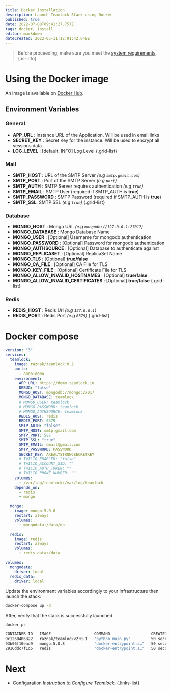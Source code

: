 ```yaml
---
title: Docker Installation
description: Launch Teamlock Stack using Docker
published: true
date: 2022-07-08T09:41:27.757Z
tags: docker, install
editor: markdown
dateCreated: 2022-05-11T12:01:42.649Z
---
```


> Before proceeding, make sure you meet the [system requirements](/install/requirements).
{.is-info}

# Using the Docker image

An image is available on [Docker Hub](https://hub.docker.com/repository/docker/raznak/teamlock).

## Environment Variables


### General

- **APP_URL** : Instance URL of the Application. Will be used in email links
- **SECRET_KEY** : Secret Key for the instance. Will be used to encrypt all sessions data
- **LOG_LEVEL** : [default: INFO] Log Level
{.grid-list}

### Mail

- **SMTP_HOST** : URL of the SMTP Server *(e.g `smtp.gmail.com`)*
- **SMTP_PORT** : Port of the SMTP Server *(e.g `port`)*
- **SMTP_AUTH** : SMTP Server requires authentication *(e.g `true`)*
- **SMTP_EMAIL** : SMTP User (required if SMTP_AUTH is **true**)
- **SMTP_PASSWORD** : SMTP Password (required if SMTP_AUTH is **true**)
- **SMTP_SSL**: SMTP SSL *(e.g `true`)*
{.grid-list}

### Database

- **MONGO_HOST** : Mongo URL *(e.g `mongodb://127.0.0.1:27017`)*
- **MONGO_DATABASE** : Mongo Database Name
- **MONGO_USER** : [Optional] Username for mongodb authentication
- **MONGO_PASSWORD** : [Optional] Password for mongodb authentication
- **MONGO_AUTHSOURCE** : [Optional] Database to authenticate against
- **MONGO_REPLICASET** : [Optional] ReplicaSet Name
- **MONGO_TLS** : [Optional] **true/false**
- **MONGO_CA_FILE** : [Optional] CA File for TLS
- **MONGO_KEY_FILE** : [Optional] Certificate File for TLS
- **MONGO_ALLOW_INVALID_HOSTNAMES** : [Optional] **true/false**
- **MONGO_ALLOW_INVALID_CERTIFICATES** : [Optional] **true/false**
{.grid-list}

### Redis

- **REDIS_HOST** : Redis Url *(e.g `127.0.0.1`)*
- **REDIS_PORT** : Redis Port *(e.g `6379`)*
{.grid-list}


# Docker compose
```yaml
version: "3"
services:
  teamlock:
    image: raznak/teamlock:0.2
    ports:
      - 8000:8000
    environment:
      APP_URL: https://demo.teamlock.io
      DEBUG: "false"
      MONGO_HOST: mongodb://mongo:27017
      MONGO_DATABASE: teamlock
      # MONGO_USER: teamlock
      # MONGO_PASSWORD: teamlock
      # MONGO_AUTHSOURCE: teamlock
      REDIS_HOST: redis
      REDIS_PORT: 6379
      SMTP_AUTH: "false"
      SMTP_HOST: smtp.gmail.com
      SMTP_PORT: 587
      SMTP_SSL: "true"
      SMTP_EMAIL: email@gmail.com
      SMTP_PASSWORD: PASSWORD
      SECRET_KEY: AREALYSTRONGSECRETKEY
      # TWILIO_ENABLED: "false"
      # TWILIO_ACCOUNT_SID: ""
      # TWILIO_AUTH_TOKEN: ""
      # TWILIO_PHONE_NUMBER: ""
    volumes:
      - /var/log/teamlock:/var/log/teamlock
    depends_on:
      - redis
      - mongo

  mongo:
    image: mongo:5.0.8
    restart: always
    volumes:
      - mongodata:/data/db

  redis:
    image: redis
    restart: always
    volumes:
      - redis_data:/data

volumes:
  mongodata:
    driver: local
  redis_data:
    driver: local
```

Update the environment variables accordingly to your infrastructure then launch the stack:
```bash
docker-compose up -d
```

After, verify that the stack is successfully launched

```bash
docker ps

CONTAINER ID   IMAGE                   COMMAND                  CREATED          STATUS          PORTS                    NAMES
9c1260406322   raznak/teamlockv2:0.1   "python main.py"         50 seconds ago   Up 49 seconds   0.0.0.0:8000->8000/tcp   teamlock_teamlock_1
93b06f10ead9   mongo:5.0.8             "docker-entrypoint.s…"   50 seconds ago   Up 50 seconds   27017/tcp                teamlock_mongo_1
2916ddc7f1d5   redis                   "docker-entrypoint.s…"   50 seconds ago   Up 50 seconds   6379/tcp                 teamlock_redis_1
```

# Next
- [Configuration *Instruction to Configure Teamlock.*](/config/index)
{.links-list}
